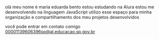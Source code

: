 olá
meu nome é maria eduarda bento
estou estudando na Alura
estou me desenvolvendo na linguagem JavaScript
utilizo esse espaço para minha organização e compartilhamento dos meu projetos desenvolvidos

você pode entrar em contato comigo
00001139606396sp@al.educacao.sp.gov.br
